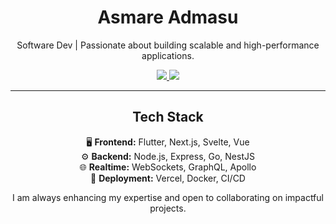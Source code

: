 <div align="center">

<h1>Asmare Admasu</h1>
<p>Software Dev | Passionate about building scalable and high-performance applications.</p>

<a href="mailto:asmareadmasu0@gmail.com">
    <img src="https://img.shields.io/badge/|-gmail-blue?logo=gmail&style=for-the-badge"/>
</a>
<a href="https://www.linkedin.com/in/asm2212" target="_blank">
    <img src="https://img.shields.io/badge/%7C-linkedin-blue?style=for-the-badge&logo=linkedin"/>
</a> 

---

##  Tech Stack
 🖥️ **Frontend:** Flutter, Next.js, Svelte, Vue  
 ⚙️ **Backend:** Node.js, Express, Go, NestJS  
 🌐 **Realtime:** WebSockets, GraphQL, Apollo  
 📡 **Deployment:** Vercel, Docker, CI/CD  

I am always enhancing my expertise and open to collaborating on impactful projects.
